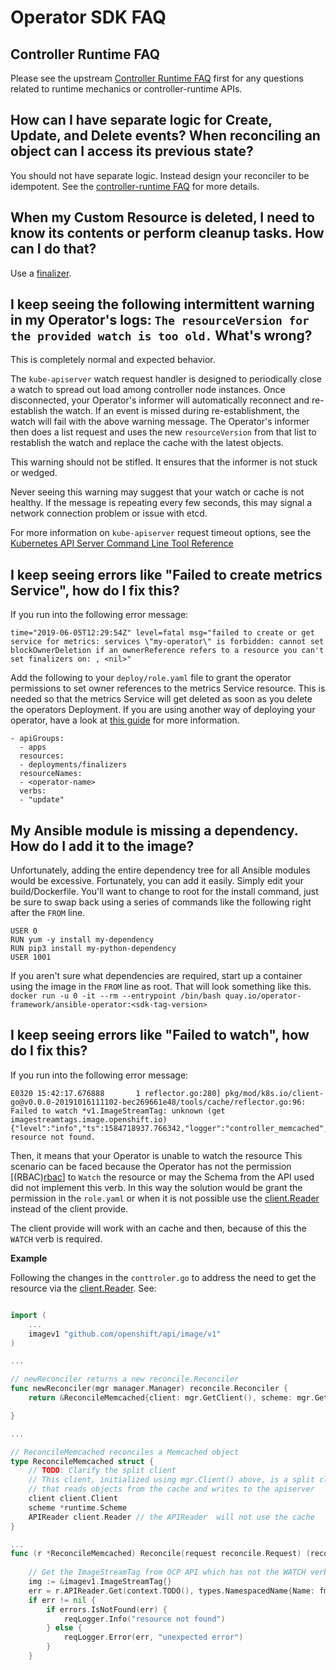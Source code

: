 # Operator SDK FAQ

## Controller Runtime FAQ

Please see the upstream [Controller Runtime FAQ][cr-faq] first for any questions related to runtime mechanics or controller-runtime APIs. 

## How can I have separate logic for Create, Update, and Delete events? When reconciling an object can I access its previous state?

You should not have separate logic. Instead design your reconciler to be idempotent. See the [controller-runtime FAQ][controller-runtime_faq] for more details.

## When my Custom Resource is deleted, I need to know its contents or perform cleanup tasks. How can I do that?

Use a [finalizer].

## I keep seeing the following intermittent warning in my Operator's logs: `The resourceVersion for the provided watch is too old.` What's wrong?

This is completely normal and expected behavior.

The `kube-apiserver` watch request handler is designed to periodically close a watch to spread out load among controller node instances. Once disconnected, your Operator's informer will automatically reconnect and re-establish the watch. If an event is missed during re-establishment, the watch will fail with the above warning message. The Operator's informer then does a list request and uses the new `resourceVersion` from that list to restablish the watch and replace the cache with the latest objects.

This warning should not be stifled. It ensures that the informer is not stuck or wedged.

Never seeing this warning may suggest that your watch or cache is not healthy. If the message is repeating every few seconds, this may signal a network connection problem or issue with etcd.

For more information on `kube-apiserver` request timeout options, see the [Kubernetes API Server Command Line Tool Reference][kube-apiserver_options]


## I keep seeing errors like "Failed to create metrics Service", how do I fix this?

If you run into the following error message:

```
time="2019-06-05T12:29:54Z" level=fatal msg="failed to create or get service for metrics: services \"my-operator\" is forbidden: cannot set blockOwnerDeletion if an ownerReference refers to a resource you can't set finalizers on: , <nil>"
```

Add the following to your `deploy/role.yaml` file to grant the operator permissions to set owner references to the metrics Service resource. This is needed so that the metrics Service will get deleted as soon as you delete the operators Deployment. If you are using another way of deploying your operator, have a look at [this guide][gc-metrics] for more information.

```
- apiGroups:
  - apps
  resources:
  - deployments/finalizers
  resourceNames:
  - <operator-name>
  verbs:
  - "update"
```

## My Ansible module is missing a dependency. How do I add it to the image? 

Unfortunately, adding the entire dependency tree for all Ansible modules would be excessive. Fortunately, you can add it easily. Simply edit your build/Dockerfile. You'll want to change to root for the install command, just be sure to swap back using a series of commands like the following right after the `FROM` line.

```
USER 0
RUN yum -y install my-dependency
RUN pip3 install my-python-dependency
USER 1001
```

If you aren't sure what dependencies are required, start up a container using the image in the `FROM` line as root. That will look something like this.
`docker run -u 0 -it --rm --entrypoint /bin/bash quay.io/operator-framework/ansible-operator:<sdk-tag-version>`

## I keep seeing errors like "Failed to watch", how do I fix this?

If you run into the following error message:

```
E0320 15:42:17.676888       1 reflector.go:280] pkg/mod/k8s.io/client-go@v0.0.0-20191016111102-bec269661e48/tools/cache/reflector.go:96: Failed to watch *v1.ImageStreamTag: unknown (get imagestreamtags.image.openshift.io)
{"level":"info","ts":1584718937.766342,"logger":"controller_memcached","msg":"ImageStreamTag resource not found. 
``` 

Then, it means that your Operator is unable to watch the resource This scenario can be faced because the Operator has not the permission [(RBAC)[rbac]] to `Watch` the resource or may the Schema from the API used did not implement this verb. In this way the solution would be grant the permission in the `role.yaml` or when it is not  possible use the [client.Reader][client.Reader] instead of the client provide.

The client provide will work with an cache and then, because of this the `WATCH` verb is required.  

**Example**

Following the changes in the `conttroler.go` to address the need to get the resource via the [client.Reader][client.Reader]. See: 

```go 

import (
	...
	imagev1 "github.com/openshift/api/image/v1"
)

... 

// newReconciler returns a new reconcile.Reconciler
func newReconciler(mgr manager.Manager) reconcile.Reconciler {
	return &ReconcileMemcached{client: mgr.GetClient(), scheme: mgr.GetScheme(), APIReader: mgr.GetAPIReader() }

}

...

// ReconcileMemcached reconciles a Memcached object
type ReconcileMemcached struct {
	// TODO: Clarify the split client
	// This client, initialized using mgr.Client() above, is a split client
	// that reads objects from the cache and writes to the apiserver
	client client.Client
	scheme *runtime.Scheme
	APIReader client.Reader // the APIReader  will not use the cache
}

...
func (r *ReconcileMemcached) Reconcile(request reconcile.Request) (reconcile.Result, error) {
	
	// Get the ImageStreamTag from OCP API which has not the WATCH verb.
	img := &imagev1.ImageStreamTag{}
	err = r.APIReader.Get(context.TODO(), types.NamespacedName{Name: fmt.Sprintf("%s:%s", "example-name", "example-tag"), img)
	if err != nil {
		if errors.IsNotFound(err) {
			reqLogger.Info("resource not found")
		} else {
			reqLogger.Error(err, "unexpected error")
		}
	}
```

[kube-apiserver_options]: https://kubernetes.io/docs/reference/command-line-tools-reference/kube-apiserver/#options
[controller-runtime_faq]: https://github.com/kubernetes-sigs/controller-runtime/blob/master/FAQ.md#q-how-do-i-have-different-logic-in-my-reconciler-for-different-types-of-events-eg-create-update-delete
[finalizer]: https://github.com/operator-framework/operator-sdk/blob/master/doc/user-guide.md#handle-cleanup-on-deletion
[gc-metrics]:./user/metrics/README.md#garbage-collection
[cr-faq]:https://github.com/kubernetes-sigs/controller-runtime/blob/master/FAQ.md
[client.Reader]:https://godoc.org/sigs.k8s.io/controller-runtime/pkg/client#Reader
[rbac]:https://kubernetes.io/docs/reference/access-authn-authz/rbac/